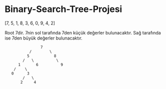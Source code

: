 # Binary-Search-Tree-Projesi

[7, 5, 1, 8, 3, 6, 0, 9, 4, 2]

Root 7dir. 7nin sol tarafında 7den küçük değerler bulunacaktır. Sağ tarafında ise 7den büyük değerler bulunacaktır.

                    7
               /        \
              5           8
            /   \          \
          1       6          9
        /    \
       0      3
            /   \
           2     4
